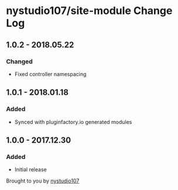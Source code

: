 # nystudio107/site-module Change Log

## 1.0.2 - 2018.05.22
### Changed
* Fixed controller namespacing

## 1.0.1 - 2018.01.18
### Added
* Synced with pluginfactory.io generated modules

## 1.0.0 - 2017.12.30
### Added
* Initial release

Brought to you by [nystudio107](https://nystudio107.com/)
